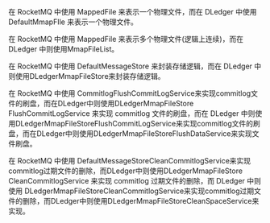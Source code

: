 在 RocketMQ 中使用 MappedFile 来表示一个物理文件，而在 DLedger 中使用 DefaultMmapFIle 来表示一个物理文件。

在 RocketMQ 中使用 MappedFile 来表示多个物理文件(逻辑上连续)，而在 DLedger 中则使用MmapFileList。

在 RocketMQ 中使用 DefaultMessageStore 来封装存储逻辑，而在 DLedger 中则使用DLedgerMmapFileStore来封装存储逻辑。

在 RocketMQ 中使用 CommitlogFlushCommitLogService来实现commitlog文件的刷盘，而在DLedger中则使用DLedgerMmapFileStore FlushCommitLogService 来实现 commitlog 文件的刷盘，而在 DLedger 中则使用DLedgerMmapFileStoreFlushCommitLogService来实现commitlog文件的刷盘，而在DLedger中则使用DLedgerMmapFileStoreFlushDataService来实现文件刷盘。

在 RocketMQ 中使用 DefaultMessageStoreCleanCommitlogService来实现commitlog过期文件的删除，而DLedger中则使用DLedgerMmapFileStore CleanCommitlogService 来实现 commitlog 过期文件的删除，而 DLedger 中则使用 DLedgerMmapFileStoreCleanCommitlogService来实现commitlog过期文件的删除，而DLedger中则使用DLedgerMmapFileStoreCleanSpaceService来实现。
